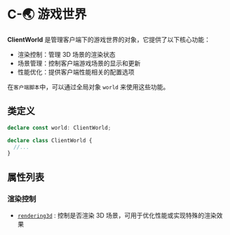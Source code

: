 # C-🌏 游戏世界

**ClientWorld** 是管理客户端下的游戏世界的对象，它提供了以下核心功能：

- 渲染控制：管理 3D 场景的渲染状态
- 场景管理：控制客户端游戏场景的显示和更新
- 性能优化：提供客户端性能相关的配置选项

在`客户端脚本`中，可以通过全局对象 `world` 来使用这些功能。

## 类定义

```typescript
declare const world: ClientWorld;

declare class ClientWorld {
  //...
}
```

## 属性列表

### 渲染控制

- [`rendering3d`](./input#rendering3d) : 控制是否渲染 3D 场景，可用于优化性能或实现特殊的渲染效果
